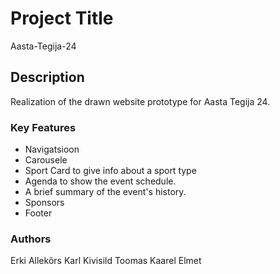 

# Project Title

Aasta-Tegija-24

## Description

Realization of the drawn website prototype for Aasta Tegija 24.

### Key Features
* Navigatsioon
* Carousele
* Sport Card to give info about a sport type
* Agenda to show the event schedule. 
* A brief summary of the event's history.
* Sponsors
* Footer


### Authors

Erki Allekõrs
Karl Kivisild
Toomas Kaarel Elmet